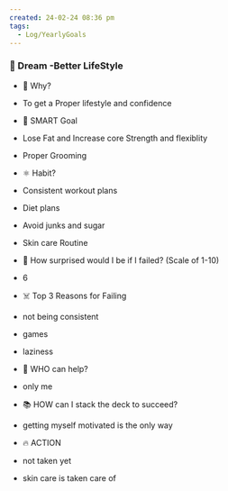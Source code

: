 ```yaml
---
created: 24-02-24 08:36 pm
tags:
  - Log/YearlyGoals
---
```


### 🚀 Dream -Better LifeStyle

  

- 🧠 Why?
- To get a Proper lifestyle and confidence
- 🎯 SMART Goal
- Lose Fat and Increase core Strength and flexiblity
- Proper Grooming
- ⚛️ Habit?
- Consistent workout plans 
- Diet plans
- Avoid junks and sugar
- Skin care Routine 

- 🤯 How surprised would I be if I failed? (Scale of 1-10)
- 6

- ☠️ Top 3 Reasons for Failing
- not being consistent 
- games 
- laziness

- 🦸 WHO can help?
- only me 

- 📚 HOW can I stack the deck to succeed?
- getting  myself motivated is the only way 

- 🔥 ACTION
- not taken yet
- skin care is taken care of 

  


